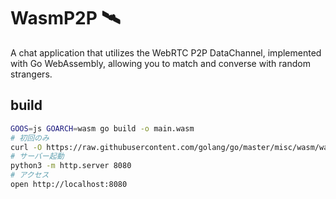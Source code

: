 # WasmP2P 🛰️

A chat application that utilizes the WebRTC P2P DataChannel, implemented with Go WebAssembly, allowing you to match and converse with random strangers.

## build

```bash
GOOS=js GOARCH=wasm go build -o main.wasm
# 初回のみ
curl -O https://raw.githubusercontent.com/golang/go/master/misc/wasm/wasm_exec.js
# サーバー起動
python3 -m http.server 8080
# アクセス
open http://localhost:8080
```